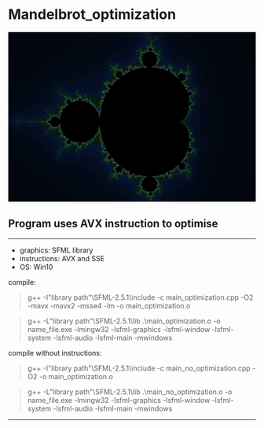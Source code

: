 # Mandelbrot_optimization

![Image alt](https://github.com/shaazmik/Mandelbrot_optimization/blob/main/Mandelbrot.PNG)

## Program uses AVX instruction to optimise
____

- graphics:    SFML library
- instructions: AVX and SSE
- OS: Win10
  
compile:
> g++ -I"library path"\SFML-2.5.1\include -c main_optimization.cpp -O2 -mavx -mavx2 -msse4 -lm -o main_optimization.o
  
> g++ -L"library path"\SFML-2.5.1\lib .\main_optimization.o -o name_file.exe -lmingw32 -lsfml-graphics -lsfml-window -lsfml-system -lsfml-audio -lsfml-main -mwindows

compile without instructions:
> g++ -I"library path"\SFML-2.5.1\include -c main_no_optimization.cpp -O2 -o main_optimization.o
  
> g++ -L"library path"\SFML-2.5.1\lib .\main_no_optimization.o -o name_file.exe -lmingw32 -lsfml-graphics -lsfml-window -lsfml-system -lsfml-audio -lsfml-main -mwindows  
____
